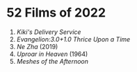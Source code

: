 # 52 Films of 2022

1. *Kiki's Delivery Service*
2. *Evangelion:3.0+1.0 Thrice Upon a Time*
3. *Ne Zha* (2019)
4. *Uproar in Heaven* (1964)
5. *Meshes of the Afternoon*